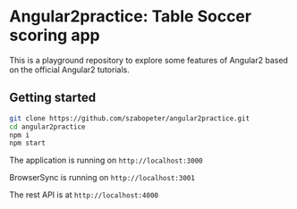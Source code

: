 # Angular2practice: Table Soccer scoring app 

This is a playground repository to explore some features of Angular2 based on the official Angular2 tutorials.

## Getting started

```bash
git clone https://github.com/szabopeter/angular2practice.git
cd angular2practice
npm i
npm start
```

The application is running on ```http://localhost:3000```

BrowserSync is running on ```http://localhost:3001```

The rest API is at ```http://localhost:4000```
